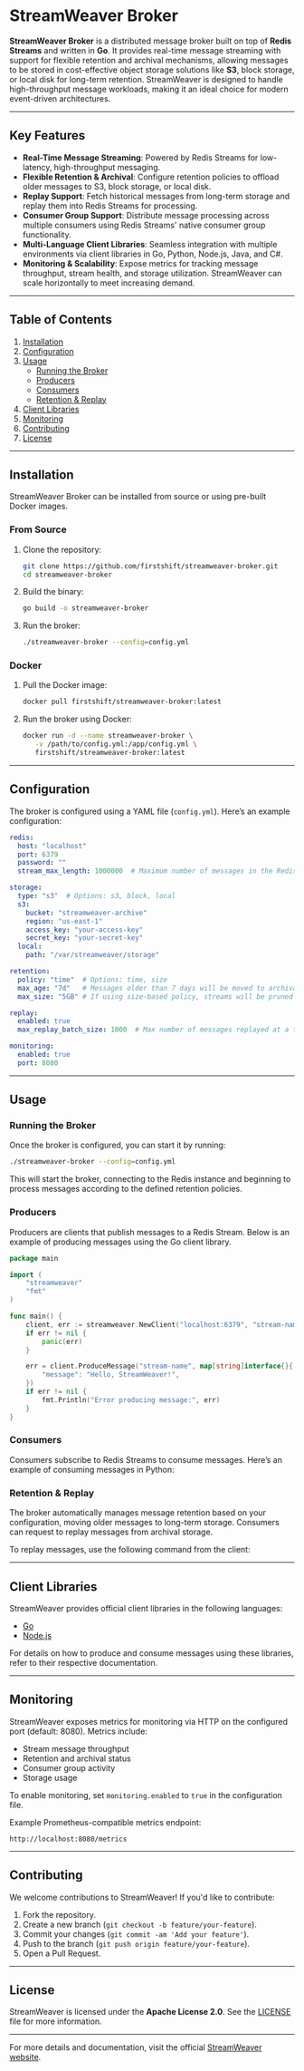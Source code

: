 # StreamWeaver Broker

**StreamWeaver Broker** is a distributed message broker built on top of **Redis Streams** and written in **Go**. It provides real-time message streaming with support for flexible retention and archival mechanisms, allowing messages to be stored in cost-effective object storage solutions like **S3**, block storage, or local disk for long-term retention. StreamWeaver is designed to handle high-throughput message workloads, making it an ideal choice for modern event-driven architectures.

---

## Key Features

- **Real-Time Message Streaming**: Powered by Redis Streams for low-latency, high-throughput messaging.
- **Flexible Retention & Archival**: Configure retention policies to offload older messages to S3, block storage, or local disk.
- **Replay Support**: Fetch historical messages from long-term storage and replay them into Redis Streams for processing.
- **Consumer Group Support**: Distribute message processing across multiple consumers using Redis Streams' native consumer group functionality.
- **Multi-Language Client Libraries**: Seamless integration with multiple environments via client libraries in Go, Python, Node.js, Java, and C#.
- **Monitoring & Scalability**: Expose metrics for tracking message throughput, stream health, and storage utilization. StreamWeaver can scale horizontally to meet increasing demand.

---

## Table of Contents

1. [Installation](#installation)
2. [Configuration](#configuration)
3. [Usage](#usage)
    - [Running the Broker](#running-the-broker)
    - [Producers](#producers)
    - [Consumers](#consumers)
    - [Retention & Replay](#retention--replay)
4. [Client Libraries](#client-libraries)
5. [Monitoring](#monitoring)
6. [Contributing](#contributing)
7. [License](#license)

---

## Installation

StreamWeaver Broker can be installed from source or using pre-built Docker images.

### From Source

1. Clone the repository:
   ```bash
   git clone https://github.com/firstshift/streamweaver-broker.git
   cd streamweaver-broker
   ```

2. Build the binary:
   ```bash
   go build -o streamweaver-broker
   ```

3. Run the broker:
   ```bash
   ./streamweaver-broker --config=config.yml
   ```

### Docker

1. Pull the Docker image:
   ```bash
   docker pull firstshift/streamweaver-broker:latest
   ```

2. Run the broker using Docker:
   ```bash
   docker run -d --name streamweaver-broker \
      -v /path/to/config.yml:/app/config.yml \
      firstshift/streamweaver-broker:latest
   ```

---

## Configuration

The broker is configured using a YAML file (`config.yml`). Here’s an example configuration:

```yaml
redis:
  host: "localhost"
  port: 6379
  password: ""
  stream_max_length: 1000000  # Maximum number of messages in the Redis Stream before pruning

storage:
  type: "s3"  # Options: s3, block, local
  s3:
    bucket: "streamweaver-archive"
    region: "us-east-1"
    access_key: "your-access-key"
    secret_key: "your-secret-key"
  local:
    path: "/var/streamweaver/storage"

retention:
  policy: "time"  # Options: time, size
  max_age: "7d"   # Messages older than 7 days will be moved to archival storage
  max_size: "5GB" # If using size-based policy, streams will be pruned when they exceed this size

replay:
  enabled: true
  max_replay_batch_size: 1000  # Max number of messages replayed at a time

monitoring:
  enabled: true
  port: 8080
```

---

## Usage

### Running the Broker

Once the broker is configured, you can start it by running:

```bash
./streamweaver-broker --config=config.yml
```

This will start the broker, connecting to the Redis instance and beginning to process messages according to the defined retention policies.

### Producers

Producers are clients that publish messages to a Redis Stream. Below is an example of producing messages using the Go client library.

```go
package main

import (
    "streamweaver"
    "fmt"
)

func main() {
    client, err := streamweaver.NewClient("localhost:6379", "stream-name")
    if err != nil {
        panic(err)
    }

    err = client.ProduceMessage("stream-name", map[string]interface{}{
        "message": "Hello, StreamWeaver!",
    })
    if err != nil {
        fmt.Println("Error producing message:", err)
    }
}
```

### Consumers

Consumers subscribe to Redis Streams to consume messages. Here’s an example of consuming messages in Python:


### Retention & Replay

The broker automatically manages message retention based on your configuration, moving older messages to long-term storage. Consumers can request to replay messages from archival storage.

To replay messages, use the following command from the client:

---

## Client Libraries

StreamWeaver provides official client libraries in the following languages:

- [Go](https://github.com/firstshift/streamweaver-go-client)
- [Node.js](https://github.com/firstshift/streamweaver-nodejs-client)

For details on how to produce and consume messages using these libraries, refer to their respective documentation.

---

## Monitoring

StreamWeaver exposes metrics for monitoring via HTTP on the configured port (default: 8080). Metrics include:

- Stream message throughput
- Retention and archival status
- Consumer group activity
- Storage usage

To enable monitoring, set `monitoring.enabled` to `true` in the configuration file.

Example Prometheus-compatible metrics endpoint:

```
http://localhost:8080/metrics
```

---

## Contributing

We welcome contributions to StreamWeaver! If you'd like to contribute:

1. Fork the repository.
2. Create a new branch (`git checkout -b feature/your-feature`).
3. Commit your changes (`git commit -am 'Add your feature'`).
4. Push to the branch (`git push origin feature/your-feature`).
5. Open a Pull Request.

---

## License

StreamWeaver is licensed under the **Apache License 2.0**. See the [LICENSE](LICENSE) file for more information.

---

For more details and documentation, visit the official [StreamWeaver website](https://streamweaver.example.com).